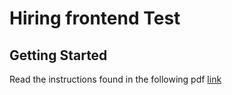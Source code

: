 <h1>Hiring frontend Test</h1><h2>Getting Started</h2><p>Read the instructions found in the following pdf <a href='./cl-technical-fe-06082021-lpuched.pdf'>link</a></p>